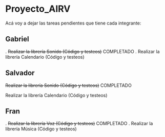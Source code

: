 # Proyecto_AIRV
Acá voy a dejar las tareas pendientes que tiene cada integrante:

## Gabriel
. ~~Realizar la librería Sonido (Código y testeos)~~ COMPLETADO
. Realizar la librería Calendario (Código y testeos)

## Salvador
~~Realizar la librería Sonido (Código y testeos)~~ COMPLETADO

Realizar la librería Calendario (Código y testeos)

## Fran
. ~~Realizar la librería Voz (Código y testeos)~~ COMPLETADO
. Realizar la librería Música (Código y testeos)
